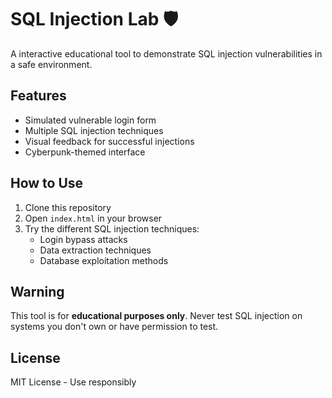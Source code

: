 # SQL Injection Lab 🛡️

A interactive educational tool to demonstrate SQL injection vulnerabilities in a safe environment.

## Features

- Simulated vulnerable login form
- Multiple SQL injection techniques
- Visual feedback for successful injections
- Cyberpunk-themed interface

## How to Use

1. Clone this repository
2. Open `index.html` in your browser
3. Try the different SQL injection techniques:
   - Login bypass attacks
   - Data extraction techniques
   - Database exploitation methods

## Warning

This tool is for **educational purposes only**. Never test SQL injection on systems you don't own or have permission to test.

## License

MIT License - Use responsibly
